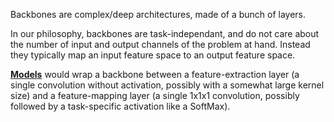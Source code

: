 Backbones are complex/deep architectures, made of a bunch of layers.

In our philosophy, backbones are task-independant, and do not care
about the number of input and output channels of the problem at hand.
Instead they typically map an input feature space to an output feature
space.

[**Models**](../models) would wrap a backbone between a
feature-extraction layer (a single convolution without activation,
possibly with a somewhat large kernel size) and a feature-mapping layer
(a single 1x1x1 convolution, possibly followed by a task-specific
activation like a SoftMax).
